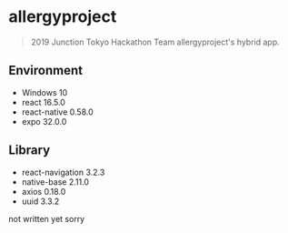 # allergyproject

>2019 Junction Tokyo Hackathon Team allergyproject's hybrid app.

## Environment

- Windows 10
- react 16.5.0
- react-native 0.58.0
- expo 32.0.0


## Library

- react-navigation 3.2.3
- native-base 2.11.0
- axios 0.18.0
- uuid 3.3.2

not written yet sorry
